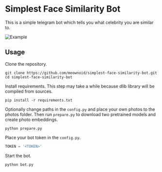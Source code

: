 # Simplest Face Similarity Bot

This is a simple telegram bot which tells you what celebrity you are similar to.

![Example](https://storage.yandexcloud.net/meownoid-pro-static/external/github/simplest-face-similarity-bot/example.png)

## Usage

Clone the repository.

```shell script
git clone https://github.com/meownoid/simplest-face-similarity-bot.git
cd simplest-face-similarity-bot
```

Install requirements. This step may take a while because
dlib library will be compiled from sources.

```shell script
pip install -r requirements.txt
```

Optionally change paths in the `config.py` and place your own photos to the photos folder.
Then run `prepare.py` to download two pretrained models and create photo embeddings.

```shell script
python prepare.py
```

Place your bot token in the `config.py`.

```python
TOKEN = '<TOKEN>'
```

Start the bot.

```shell script
python bot.py
```
